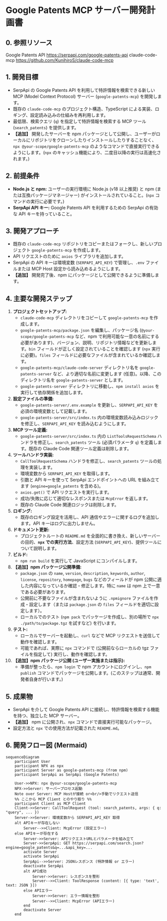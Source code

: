 # Google Patents MCP サーバー開発計画書

## 0. 参照リソース
Google Patents API https://serpapi.com/google-patents-api  claude-code-mcp https://github.com/KunihiroS/claude-code-mcp

## 1. 開発目標

*   SerpApi の Google Patents API を利用して特許情報を検索できる新しい MCP (Model Context Protocol) サーバー (`google-patents-mcp`) を開発します。
*   既存の `claude-code-mcp` のプロジェクト構造、TypeScript による実装、ロギング、設定読み込みの仕組みを再利用します。
*   最低限、検索クエリ (`q`) を指定して特許情報を検索する MCP ツール (`search_patents`) を提供します。
*   **【追加】** 開発したサーバーを npm パッケージとして公開し、ユーザーがローカルにリポジトリをクローンしたりインストールしたりすることなく、`npx @your-scope/google-patents-mcp` のようなコマンドで直接実行できるようにします。(`npx` のキャッシュ機能により、二度目以降の実行は高速化されます。)

## 2. 前提条件

*   **Node.js と npm:** ユーザーの実行環境に Node.js (v18 以上推奨) と npm (または互換パッケージマネージャー) がインストールされていること。(`npx` コマンドの実行に必要です。)
*   **SerpApi API キー:** Google Patents API を利用するための SerpApi の有効な API キーを持っていること。

## 3. 開発アプローチ

*   既存の `claude-code-mcp` リポジトリをコピーまたはフォークし、新しいプロジェクト `google-patents-mcp` を作成します。
*   API リクエストのために `axios` ライブラリを追加します。
*   SerpApi の API キーは環境変数 (`SERPAPI_API_KEY`) で管理し、`.env` ファイルまたは MCP Host 設定から読み込めるようにします。
*   **【追加】** 開発完了後、npm にパッケージとして公開できるように準備します。

## 4. 主要な開発ステップ

1.  **プロジェクトセットアップ:**
    *   `claude-code-mcp` ディレクトリをコピーして `google-patents-mcp` を作成します。
    *   `google-patents-mcp/package.json` を編集し、パッケージ名 (`@your-scope/google-patents-mcp` など、npm で利用可能な一意の名前にする必要があります)、バージョン、説明、リポジトリ情報などを更新します。`bin` フィールドが正しく設定されていることを確認します (`npx` 実行に必要)。`files` フィールドに必要なファイルが含まれているか確認します。
    *   `google-patents-mcp/claude-code-server` ディレクトリ名を `google-patents-server` など、より適切な名前に変更します (任意)。以降、このディレクトリ名を `google-patents-server` とします。
    *   `google-patents-server` ディレクトリに移動し、`npm install axios` を実行して依存関係を追加します。
2.  **設定ファイルの準備:**
    *   `google-patents-server/.env.example` を更新し、`SERPAPI_API_KEY` を必須の環境変数として記載します。
    *   `google-patents-server/src/index.ts` 内の環境変数読み込みロジックを修正し、`SERPAPI_API_KEY` を読み込むようにします。
3.  **MCP ツール定義:**
    *   `google-patents-server/src/index.ts` 内の `ListToolsRequestSchema` ハンドラを修正し、`search_patents` ツール (必須パラメータ `q`) を定義します。既存の Claude Code 関連ツール定義は削除します。
4.  **ツールハンドラ実装:**
    *   `CallToolRequestSchema` ハンドラを修正し、`search_patents` ツールの処理を実装します。
    *   環境変数から `SERPAPI_API_KEY` を取得します。
    *   引数と API キーを使って SerpApi エンドポイントへの URL を組み立てます (`engine=google_patents` を含める)。
    *   `axios.get()` で API リクエストを実行します。
    *   成功/失敗に応じて適切なレスポンスまたは `McpError` を返します。
    *   既存の Claude Code 関連ロジックは削除します。
5.  **ロギング:**
    *   既存のロギング設定を活用し、API 通信やエラーに関するログを追加します。API キーはログに出力しません。
6.  **ドキュメント更新:**
    *   プロジェクトルートの `README.md` を全面的に書き換え、新しいサーバーの目的、**`npx` での実行方法**、設定方法 (`SERPAPI_API_KEY`)、提供ツールについて説明します。
7.  **ビルド:**
    *   `npm run build` を実行して JavaScript にコンパイルします。
8.  **【追加】npm パッケージ公開準備:**
    *   `package.json` の `name`, `version`, `description`, `keywords`, `author`, `license`, `repository`, `homepage`, `bugs` などのフィールドが npm 公開に適した内容になっているか確認・修正します。特に `name` は npm 上で一意である必要があります。
    *   公開前に不要なファイルが含まれないように `.npmignore` ファイルを作成・設定します（または `package.json` の `files` フィールドを適切に設定します）。
    *   ローカルでのテスト (`npm pack` でパッケージを作成し、別の場所で `npx ./path/to/package.tgz` を試すなど) を行います。
9.  **テスト:**
    *   ローカルでサーバーを起動し、`curl` などで MCP リクエストを送信して動作を確認します。
    *   可能であれば、実際に `npx` コマンドで (公開前ならローカルの tgz ファイルを指定して) 実行し、動作を確認します。
10. **【追加】npm パッケージ公開 (ユーザー実施または指示):**
    *   準備が整ったら、`npm login` で npm アカウントにログインし、`npm publish` コマンドでパッケージを公開します。(このステップは通常、開発者自身が行います。)

## 5. 成果物

*   SerpApi を介して Google Patents API に接続し、特許情報を検索する機能を持つ、独立した MCP サーバー。
*   **【追加】** npm に公開され、`npx` コマンドで直接実行可能なパッケージ。
*   設定方法と `npx` での使用方法が記載された `README.md`。

## 6. 開発フロー図 (Mermaid)

```mermaid
sequenceDiagram
    participant User
    participant NPX as npx
    participant Server as google-patents-mcp (from npm)
    participant SerpApi as SerpApi (Google Patents)

    User->>NPX: npx @your-scope/google-patents-mcp
    NPX->>Server: サーバープロセス起動
    Note over Server: MCP Hostが接続 or<br/>手動でリクエスト送信
    %% ここから MCP Client とのやり取り %%
    participant Client as MCP Client
    Client->>Server: CallToolRequest (tool: search_patents, args: { q: "query", ... })
    Server->>Server: 環境変数から SERPAPI_API_KEY 取得
    alt APIキーが存在しない
        Server-->>Client: McpError (設定エラー)
    else APIキーが存在する
        Server->>Server: APIリクエストURLとパラメータを組み立て
        Server->>SerpApi: GET https://serpapi.com/search.json?engine=google_patents&q=...&api_key=...
        activate Server
        activate SerpApi
        SerpApi-->>Server: JSONレスポンス (特許情報 or エラー)
        deactivate SerpApi
        alt API成功
            Server->>Server: レスポンスを整形
            Server-->>Client: ToolResponse (content: [{ type: 'text', text: JSON }])
        else APIエラー
            Server->>Server: エラー情報を整形
            Server-->>Client: McpError (APIエラー)
        end
        deactivate Server
    end
```

